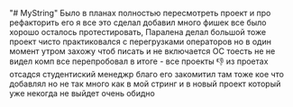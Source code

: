 "# MyString" 
Было в планах полностью пересмотреть проект и про рефакторить его я все это сделал добавил много фишек все было хорошо осталось протестировать, Паралена делал большой тоже проект чисто практиковался с перегрузками операторов но в один момент утром захожу чтоб писать и не включается OC тоесть не не видел комп все перепробовал в итоге - все проекты 👎 
из проетах отсадся студентиский менеджр благо его закомитил там тоже кое что добавлял но не так много как в мой стринг и в новый проект который уже некогда не выйдет очень обидно 